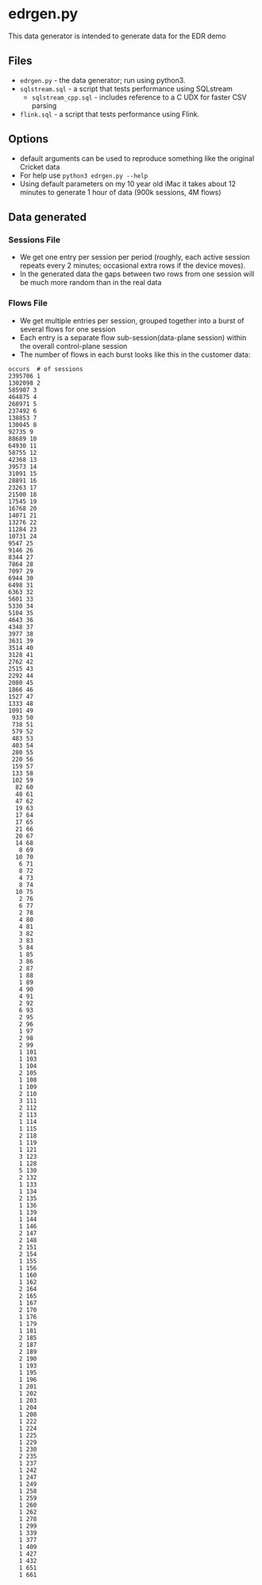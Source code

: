 # edrgen.py

This data generator is intended to generate data for the EDR demo

## Files
* `edrgen.py` - the data generator; run using python3. 
* `sqlstream.sql` - a script that tests performance using SQLstream
  * `sqlstream_cpp.sql` - includes reference to a C UDX for faster CSV parsing
* `flink.sql` - a script that tests performance using Flink. 

## Options

  * default arguments can be used to reproduce something like the original Cricket data
  * For help use `python3 edrgen.py --help`
  * Using default parameters on my 10 year old iMac it takes about 12 minutes to generate 1 hour of data (900k sessions, 4M flows)


## Data generated

### Sessions File

* We get one entry per session per period (roughly, each active session repeats every 2 minutes; occasional extra rows if the device moves).
* In the generated data the gaps between two rows from one session will be much more random than in the real data

### Flows File

* We get multiple entries per session, grouped together into a burst of several flows for one session
* Each entry is a separate flow sub-session(data-plane session) within the overall control-plane session
* The number of flows in each burst looks like this in the customer data:

```
occurs  # of sessions
2395706 1
1302098 2
585907 3
464875 4
268971 5
237492 6
138853 7
130045 8
92735 9
88689 10
64930 11
58755 12
42368 13
39573 14
31091 15
28891 16
23263 17
21500 18
17545 19
16768 20
14071 21
13276 22
11284 23
10731 24
9547 25
9146 26
8344 27
7864 28
7097 29
6944 30
6498 31
6363 32
5601 33
5330 34
5104 35
4643 36
4348 37
3977 38
3631 39
3514 40
3128 41
2762 42
2515 43
2292 44
2080 45
1866 46
1527 47
1333 48
1091 49
 933 50
 738 51
 579 52
 483 53
 403 54
 280 55
 220 56
 159 57
 133 58
 102 59
  82 60
  48 61
  47 62
  19 63
  17 64
  17 65
  21 66
  20 67
  14 68
   8 69
  10 70
   6 71
   8 72
   4 73
   8 74
  10 75
   2 76
   6 77
   2 78
   4 80
   4 81
   3 82
   3 83
   5 84
   1 85
   3 86
   2 87
   1 88
   1 89
   4 90
   4 91
   2 92
   6 93
   2 95
   2 96
   1 97
   2 98
   2 99
   1 101
   1 103
   1 104
   2 105
   1 108
   1 109
   2 110
   3 111
   2 112
   2 113
   1 114
   1 115
   2 118
   1 119
   1 121
   3 123
   1 128
   5 130
   2 132
   1 133
   1 134
   2 135
   1 136
   1 139
   1 144
   1 146
   2 147
   2 148
   2 151
   2 154
   1 155
   1 156
   1 160
   1 162
   2 164
   2 165
   1 167
   2 170
   1 176
   1 179
   1 181
   2 185
   2 187
   2 189
   2 190
   1 193
   1 195
   1 196
   1 201
   1 202
   1 203
   1 204
   1 208
   1 222
   1 224
   1 225
   1 229
   1 230
   2 235
   1 237
   1 242
   1 247
   1 249
   1 258
   1 259
   1 260
   1 262
   1 278
   1 299
   1 339
   1 377
   1 409
   1 427
   1 432
   1 651
   1 661
